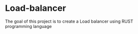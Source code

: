 # Load-balancer
The goal of this project is to create a Load balancer using RUST programming language
